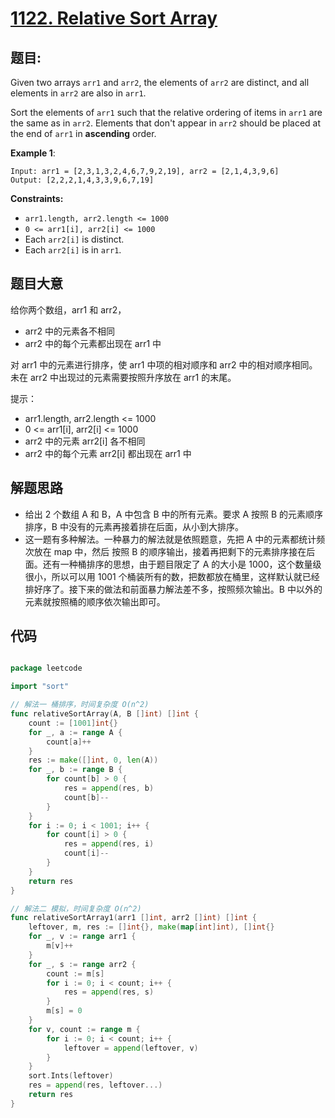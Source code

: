 # [1122. Relative Sort Array](https://leetcode.com/problems/relative-sort-array/)


## 题目:

Given two arrays `arr1` and `arr2`, the elements of `arr2` are distinct, and all elements in `arr2` are also in `arr1`.

Sort the elements of `arr1` such that the relative ordering of items in `arr1` are the same as in `arr2`. Elements that don't appear in `arr2` should be placed at the end of `arr1` in **ascending** order.

**Example 1**:

    Input: arr1 = [2,3,1,3,2,4,6,7,9,2,19], arr2 = [2,1,4,3,9,6]
    Output: [2,2,2,1,4,3,3,9,6,7,19]

**Constraints:**

- `arr1.length, arr2.length <= 1000`
- `0 <= arr1[i], arr2[i] <= 1000`
- Each `arr2[i]` is distinct.
- Each `arr2[i]` is in `arr1`.


## 题目大意


给你两个数组，arr1 和 arr2，

- arr2 中的元素各不相同
- arr2 中的每个元素都出现在 arr1 中

对 arr1 中的元素进行排序，使 arr1 中项的相对顺序和 arr2 中的相对顺序相同。未在 arr2 中出现过的元素需要按照升序放在 arr1 的末尾。

提示：

- arr1.length, arr2.length <= 1000
- 0 <= arr1[i], arr2[i] <= 1000
- arr2 中的元素 arr2[i] 各不相同
- arr2 中的每个元素 arr2[i] 都出现在 arr1 中



## 解题思路

- 给出 2 个数组 A 和 B，A 中包含 B 中的所有元素。要求 A 按照 B 的元素顺序排序，B 中没有的元素再接着排在后面，从小到大排序。
- 这一题有多种解法。一种暴力的解法就是依照题意，先把 A 中的元素都统计频次放在 map 中，然后 按照 B 的顺序输出，接着再把剩下的元素排序接在后面。还有一种桶排序的思想，由于题目限定了 A 的大小是 1000，这个数量级很小，所以可以用 1001 个桶装所有的数，把数都放在桶里，这样默认就已经排好序了。接下来的做法和前面暴力解法差不多，按照频次输出。B 中以外的元素就按照桶的顺序依次输出即可。


## 代码

```go

package leetcode

import "sort"

// 解法一 桶排序，时间复杂度 O(n^2)
func relativeSortArray(A, B []int) []int {
	count := [1001]int{}
	for _, a := range A {
		count[a]++
	}
	res := make([]int, 0, len(A))
	for _, b := range B {
		for count[b] > 0 {
			res = append(res, b)
			count[b]--
		}
	}
	for i := 0; i < 1001; i++ {
		for count[i] > 0 {
			res = append(res, i)
			count[i]--
		}
	}
	return res
}

// 解法二 模拟，时间复杂度 O(n^2)
func relativeSortArray1(arr1 []int, arr2 []int) []int {
	leftover, m, res := []int{}, make(map[int]int), []int{}
	for _, v := range arr1 {
		m[v]++
	}
	for _, s := range arr2 {
		count := m[s]
		for i := 0; i < count; i++ {
			res = append(res, s)
		}
		m[s] = 0
	}
	for v, count := range m {
		for i := 0; i < count; i++ {
			leftover = append(leftover, v)
		}
	}
	sort.Ints(leftover)
	res = append(res, leftover...)
	return res
}

```